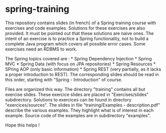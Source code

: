# spring-training
This repository contains slides (in french) of a Spring training course with exercises and code examples.
Solutions for these exercises are also provided.
It must be pointed out that these solutions are naive ones. The intent of an exercise is to practice a Spring functionality, not to build a complete Java program which covers all possible error cases.
Some exercises need an RDBMS to work.

The Spring topics covered are :
    * Spring Dependency Injection
    * Spring MVC
    * Spring Data (with focus on JPA repositories)
    * Spring Resources
    * SPring AOP (only basic information)
    * Spring REST (very partially, as it lacks a proper introduction to REST).
The corresponding slides should be read in this order, starting with "Spring - Introduction" of course.

Files are organized this way.
The directory "training" contains all but exercise slides. These exercice slides are placed in "Exercises/slides" subdirectory.
Solutions to exercices can be found in directory "exercices/sources".
The slides in file "training/Examples - description.pdf" describe the various examples. They highlight what is of interest in each example. Source code of the examples are in subdirectory "examples".

Hope this helps !
